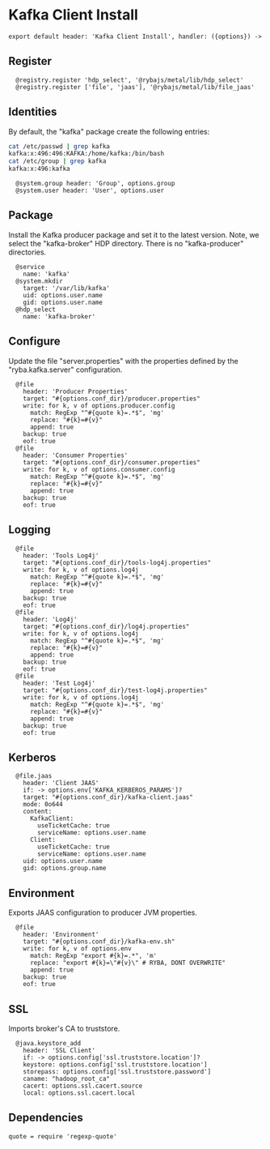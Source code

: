 
# Kafka Client Install

    export default header: 'Kafka Client Install', handler: ({options}) ->

## Register

      @registry.register 'hdp_select', '@rybajs/metal/lib/hdp_select'
      @registry.register ['file', 'jaas'], '@rybajs/metal/lib/file_jaas'

## Identities

By default, the "kafka" package create the following entries:

```bash
cat /etc/passwd | grep kafka
kafka:x:496:496:KAFKA:/home/kafka:/bin/bash
cat /etc/group | grep kafka
kafka:x:496:kafka
```

      @system.group header: 'Group', options.group
      @system.user header: 'User', options.user

## Package

Install the Kafka producer package and set it to the latest version. Note, we
select the "kafka-broker" HDP directory. There is no "kafka-producer"
directories.

      @service
        name: 'kafka'
      @system.mkdir
        target: '/var/lib/kafka'
        uid: options.user.name
        gid: options.user.name
      @hdp_select
        name: 'kafka-broker'

## Configure

Update the file "server.properties" with the properties defined by the
"ryba.kafka.server" configuration.

      @file
        header: 'Producer Properties'
        target: "#{options.conf_dir}/producer.properties"
        write: for k, v of options.producer.config
          match: RegExp "^#{quote k}=.*$", 'mg'
          replace: "#{k}=#{v}"
          append: true
        backup: true
        eof: true
      @file
        header: 'Consumer Properties'
        target: "#{options.conf_dir}/consumer.properties"
        write: for k, v of options.consumer.config
          match: RegExp "^#{quote k}=.*$", 'mg'
          replace: "#{k}=#{v}"
          append: true
        backup: true
        eof: true

## Logging

      @file
        header: 'Tools Log4j'
        target: "#{options.conf_dir}/tools-log4j.properties"
        write: for k, v of options.log4j
          match: RegExp "^#{quote k}=.*$", 'mg'
          replace: "#{k}=#{v}"
          append: true
        backup: true
        eof: true
      @file
        header: 'Log4j'
        target: "#{options.conf_dir}/log4j.properties"
        write: for k, v of options.log4j
          match: RegExp "^#{quote k}=.*$", 'mg'
          replace: "#{k}=#{v}"
          append: true
        backup: true
        eof: true
      @file
        header: 'Test Log4j'
        target: "#{options.conf_dir}/test-log4j.properties"
        write: for k, v of options.log4j
          match: RegExp "^#{quote k}=.*$", 'mg'
          replace: "#{k}=#{v}"
          append: true
        backup: true
        eof: true

## Kerberos

      @file.jaas
        header: 'Client JAAS'
        if: -> options.env['KAFKA_KERBEROS_PARAMS']?
        target: "#{options.conf_dir}/kafka-client.jaas"
        mode: 0o644
        content:
          KafkaClient:
            useTicketCache: true
            serviceName: options.user.name
          Client:
            useTicketCache: true
            serviceName: options.user.name
        uid: options.user.name
        gid: options.group.name

## Environment

Exports JAAS configuration to producer JVM properties.

      @file
        header: 'Environment'
        target: "#{options.conf_dir}/kafka-env.sh"
        write: for k, v of options.env
          match: RegExp "export #{k}=.*", 'm'
          replace: "export #{k}=\"#{v}\" # RYBA, DONT OVERWRITE"
          append: true
        backup: true
        eof: true

## SSL

Imports broker's CA to truststore.

      @java.keystore_add
        header: 'SSL Client'
        if: -> options.config['ssl.truststore.location']?
        keystore: options.config['ssl.truststore.location']
        storepass: options.config['ssl.truststore.password']
        caname: "hadoop_root_ca"
        cacert: options.ssl.cacert.source
        local: options.ssl.cacert.local

## Dependencies

    quote = require 'regexp-quote'
